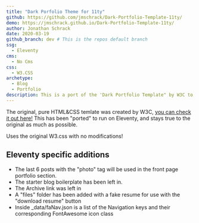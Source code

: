 ```yaml
---
title: "Dark Porfolio Theme for 11ty"
github: https://github.com/jmschrack/Dark-Portfolio-Template-11ty/
demo: https://jmschrack.github.io/Dark-Portfolio-Template-11ty/
author: Jonathan Schrack
date: 2020-03-19 
github_branch: dev # This is the repos default branch
ssg:
  - Eleventy
cms:
  - No Cms
css:
  - W3.CSS
archetype:
  - Blog
  - Portfolio
description: This is a port of the 'Dark Portfolio Template" by W3C to 11ty!
---
```


The original, pure HTML&CSS temlate was created by W3C, [you can check it out here!](https://www.w3schools.com/w3css/tryw3css_templates_dark_portfolio.htm)
This has been "ported" to run on Eleventy, and stays true to the original as much as possible.

Uses the original W3.css with no modifications!

## Eleventy specific additions
- The last 6 posts with the "photo" tag will be used in the front page portfolio section.
- The starter blog boilerplate has been left in.
- The Archive link was left in
- A "files" folder has been added with a fake resume for use with the "download resume" button
- Inside _data/faNav.json is a list of the Navigation keys and their corresponding FontAwesome icon class

